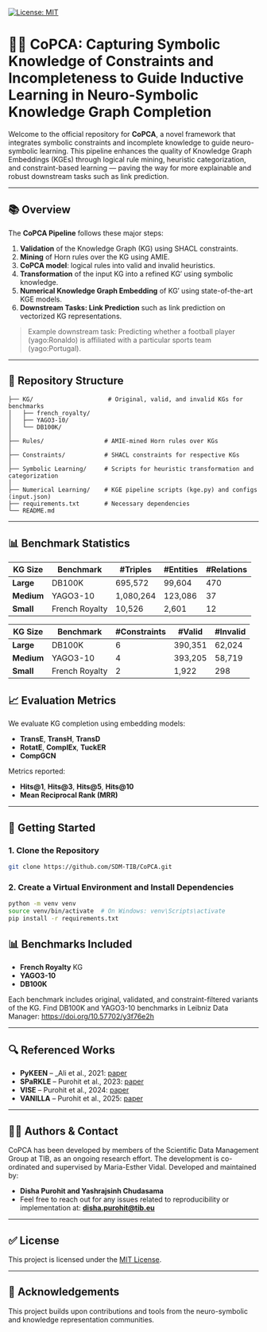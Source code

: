 [![License: MIT](https://img.shields.io/badge/License-MIT-yellow.svg)](LICENSE)
# 🧠🔗 CoPCA: Capturing Symbolic Knowledge of Constraints and Incompleteness to Guide Inductive Learning in Neuro-Symbolic Knowledge Graph Completion
Welcome to the official repository for **CoPCA**, a novel framework that integrates symbolic constraints and incomplete knowledge to guide neuro-symbolic learning. This pipeline enhances the quality of Knowledge Graph Embeddings (KGEs) through logical rule mining, heuristic categorization, and constraint-based learning — paving the way for more explainable and robust downstream tasks such as link prediction.

---
## 📚 Overview

The **CoPCA Pipeline** follows these major steps:

1. **Validation** of the Knowledge Graph (KG) using SHACL constraints.
2. **Mining** of Horn rules over the KG using AMIE.
3. **CoPCA model**: logical rules into valid and invalid heuristics.
4. **Transformation** of the input KG into a refined KG′ using symbolic knowledge.
5. **Numerical Knowledge Graph Embedding** of KG′ using state-of-the-art KGE models.
6. **Downstream Tasks: Link Prediction** such as link prediction on vectorized KG representations.

> Example downstream task: Predicting whether a football player (yago:Ronaldo) is affiliated with a particular sports team (yago:Portugal).

---
## 📁 Repository Structure


```
├── KG/                     # Original, valid, and invalid KGs for benchmarks
│   ├── french_royalty/        
│   ├── YAGO3-10/
│   └── DB100K/
│
├── Rules/                 # AMIE-mined Horn rules over KGs
│
├── Constraints/           # SHACL constraints for respective KGs
│
├── Symbolic Learning/     # Scripts for heuristic transformation and categorization
│
├── Numerical Learning/    # KGE pipeline scripts (kge.py) and configs (input.json)
├── requirements.txt       # Necessary dependencies  
└── README.md             
```

---
## 📊 Benchmark Statistics

| **KG Size** | **Benchmark**     | **#Triples** | **#Entities** | **#Relations** |
|-------------|-------------------|--------------|----------------|----------------|
| **Large**   | DB100K            | 695,572      | 99,604         | 470            |
| **Medium**  | YAGO3-10          | 1,080,264    | 123,086        | 37             |
| **Small**   | French Royalty    | 10,526       | 2,601          | 12             |

| **KG Size** | **Benchmark**     | **#Constraints** | **#Valid** | **#Invalid** |
|-------------|-------------------|------------------|------------|--------------|
| **Large**   | DB100K            | 6                | 390,351    | 62,024       |
| **Medium**  | YAGO3-10          | 4                | 393,205    | 58,719       |
| **Small**   | French Royalty    | 2                | 1,922      | 298          |

## 📈 Evaluation Metrics

We evaluate KG completion using embedding models:
- **TransE**, **TransH**, **TransD**
- **RotatE**, **ComplEx**, **TuckER**
- **CompGCN**

Metrics reported:
- **Hits@1**, **Hits@3**, **Hits@5**, **Hits@10**
- **Mean Reciprocal Rank (MRR)**

---

## 🚀 Getting Started

### 1. Clone the Repository
```bash
git clone https://github.com/SDM-TIB/CoPCA.git
```

### 2. Create a Virtual Environment and Install Dependencies
```bash
python -m venv venv
source venv/bin/activate  # On Windows: venv\Scripts\activate
pip install -r requirements.txt
```

## 📊 Benchmarks Included

- **French Royalty** KG
- **YAGO3-10**
- **DB100K**

Each benchmark includes original, validated, and constraint-filtered variants of the KG. Find DB100K and YAGO3-10 benchmarks in Leibniz Data Manager: 
https://doi.org/10.57702/y3f76e2h

---

## 🔍 Referenced Works

- **PyKEEN** – _Ali et al., 2021: [paper](http://jmlr.org/papers/v22/20-825.html)   
- **SPaRKLE** – Purohit et al., 2023: [paper](https://doi.org/10.1145/3587259.3627547)   
- **VISE** – Purohit et al., 2024:  [paper](https://ceur-ws.org/Vol-3831/)
- **VANILLA** – Purohit et al., 2025: [paper](https://doi.org/10.1016/j.knosys.2025.113939)  

---

## 👨‍💻 Authors & Contact

CoPCA has been developed by members of the Scientific Data Management Group at TIB, as an ongoing research effort.
The development is co-ordinated and supervised by Maria-Esther Vidal.
Developed and maintained by:

- **Disha Purohit and Yashrajsinh Chudasama**
- Feel free to reach out for any issues related to reproducibility or implementation at: **disha.purohit@tib.eu**

---


## ✅ License

This project is licensed under the [MIT License](LICENSE).

---

## 🙏 Acknowledgements

This project builds upon contributions and tools from the neuro-symbolic and knowledge representation communities.
